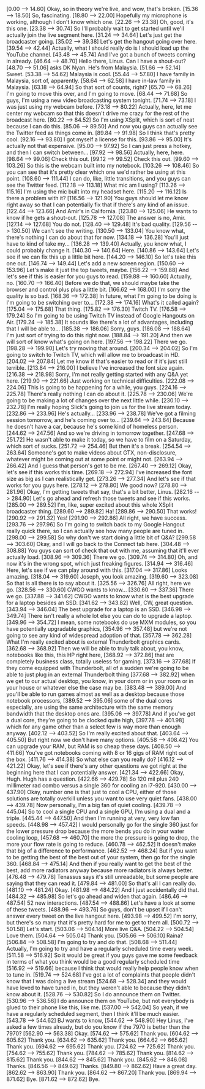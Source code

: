 [0.00 --> 14.60]  Okay, so in theory we're live, and wow, that's broken.
[15.36 --> 18.50]  So, fascinating.
[18.80 --> 22.00]  Hopefully my microphone is working, although I don't know which one.
[22.26 --> 23.38]  Oh, good, it's this one.
[23.38 --> 30.74]  So I'll probably wait to get started until we'll actually join the live segment here.
[31.24 --> 34.64]  Let's just get the broadcaster going.
[35.02 --> 39.38]  Let's get the hangout going over here.
[39.54 --> 42.44]  Actually, what I should really do is I should load up the YouTube channel.
[43.48 --> 45.74]  And I've got a bunch of tweets coming in already.
[46.64 --> 48.70]  Hello there, Linus. Can I have a shout-out?
[48.70 --> 51.06]  asks DK Nyan. He's from Malaysia.
[51.66 --> 52.14]  Sweet.
[53.38 --> 54.62]  Malaysia is cool.
[55.44 --> 57.80]  I have family in Malaysia, sort of, apparently.
[58.64 --> 62.58]  I have in-law family in Malaysia.
[63.18 --> 64.94]  So that sort of counts, right?
[65.70 --> 68.26]  I'm going to move this over, and I'm going to move.
[68.44 --> 71.68]  So guys, I'm using a new video broadcasting system tonight.
[71.74 --> 73.18]  I was just using my webcam before.
[73.18 --> 80.22]  Actually, here, let me center my webcam so that this doesn't drive me crazy for the rest of the broadcast here.
[80.22 --> 84.52]  So I'm using XSplit, which is sort of neat because I can do this.
[85.06 --> 89.50]  And now you guys can actually see the Twitter feed as things come in.
[89.84 --> 91.98]  So I think that's pretty cool.
[92.16 --> 93.80]  I got myself a license for this.
[93.86 --> 95.00]  It's actually not that expensive.
[95.00 --> 97.92]  So I can just press a hotkey, and then I can switch between...
[97.92 --> 98.56]  Actually, here, here.
[98.64 --> 99.06]  Check this out.
[99.12 --> 99.52]  Check this out.
[99.60 --> 103.26]  So this is the webcam built into my notebook.
[103.26 --> 108.46]  So you can see that it's pretty clear which one we'd rather be using at this point.
[108.60 --> 111.44]  I can do, like, little transitions, and you guys can see the Twitter feed.
[112.18 --> 113.18]  What mic am I using?
[113.26 --> 115.16]  I'm using the mic built into my headset here.
[115.20 --> 116.12]  Is there a problem with it?
[116.56 --> 121.90]  You guys should let me know right away so that I can potentially fix that if there's any kind of an issue.
[122.44 --> 123.66]  And Amir's in California.
[123.80 --> 125.06]  He wants to know if he gets a shout-out.
[125.78 --> 127.08]  The answer is no, Amir.
[127.14 --> 127.68]  You do not.
[128.40 --> 129.48]  It's bad quality.
[129.56 --> 130.50]  We can't see the writing.
[130.50 --> 133.04]  You know what, there's nothing I can do about that for now.
[134.18 --> 136.28]  You'll just have to kind of take my...
[136.28 --> 139.40]  Actually, you know what, I could probably change it.
[140.30 --> 140.64]  Here.
[140.86 --> 143.64]  Let's see if we can fix this up a little bit here.
[144.20 --> 146.10]  So let's take this one out.
[146.74 --> 149.44]  Let's add a new screen region.
[150.60 --> 153.96]  Let's make it just the top tweets, maybe.
[156.22 --> 159.88]  And let's see if this is easier for you guys to read.
[159.88 --> 160.60]  Actually, no.
[160.70 --> 166.40]  Before we do that, we should maybe take the browser and control plus plus a little bit.
[166.62 --> 168.00]  I'm sorry the quality is so bad.
[168.36 --> 172.38]  In future, what I'm going to be doing is I'm going to be switching over to...
[172.38 --> 174.16]  What's it called again?
[175.04 --> 175.68]  That thing.
[175.82 --> 176.30]  Twitch TV.
[176.58 --> 179.24]  So I'm going to be using Twitch TV instead of Google Hangouts on Air.
[179.24 --> 185.38]  It sounds like there's a lot of advantages, including that I will be able to...
[185.38 --> 186.06]  Sorry, guys.
[186.08 --> 188.64]  I'm just sort of trying to do this right now.
[188.84 --> 191.20]  And then we will sort of know what's going on here.
[197.56 --> 198.22]  There we go.
[198.28 --> 199.90]  Let's try moving that around.
[200.34 --> 204.02]  So I'm going to switch to Twitch TV, which will allow me to broadcast in HD.
[204.02 --> 207.84]  Let me know if that's easier to read or if it's just still terrible.
[213.84 --> 216.00]  I believe I've increased the font size again.
[216.38 --> 218.98]  Sorry, I'm not really getting started with any Q&A yet here.
[219.90 --> 221.66]  Just working on technical difficulties.
[222.08 --> 224.06]  This is going to be happening for a while, you guys.
[224.16 --> 225.78]  There's really nothing I can do about it.
[225.78 --> 230.06]  We're going to be making a lot of changes over the next little while.
[230.10 --> 232.78]  I'm really hoping Slick's going to join us for the live stream today.
[232.86 --> 233.96]  He's actually...
[233.96 --> 238.78]  We've got a filming session tomorrow, and he's coming over to...
[239.64 --> 243.64]  Because he doesn't have a car, because he's some kind of homeless person.
[244.62 --> 247.56]  And so we're driving in tomorrow together.
[247.68 --> 251.72]  He wasn't able to make it today, so we have to film on a Saturday, which sort of sucks.
[251.72 --> 254.46]  But then it's a break.
[254.54 --> 263.64]  Someone's got to make videos about GTX, non-disclosure, whatever might be coming out at some point or might not.
[263.94 --> 266.42]  And I guess that person's got to be me.
[267.40 --> 269.12]  Okay, let's see if this works this time.
[269.18 --> 272.94]  I've increased the font size as big as I can realistically get.
[273.26 --> 277.34]  And let's see if that works for you guys here.
[278.12 --> 278.80]  We good now?
[278.80 --> 281.96]  Okay, I'm getting tweets that say, that's a bit better, Linus.
[282.16 --> 284.90]  Let's go ahead and refresh those tweets and see if this works.
[285.00 --> 289.52]  I'm, like, super excited about this whole XSplit broadcaster thing.
[289.60 --> 289.82]  Ha!
[289.86 --> 290.50]  That works!
[290.92 --> 291.32]  Yes!
[291.90 --> 292.86]  All right, we have success.
[293.76 --> 297.96]  So I'm going to switch back to my Google Hangout really quick there, so I can actually see how many people are tuned in.
[298.00 --> 299.58]  So why don't we start doing a little bit of Q&A?
[299.58 --> 303.60]  Okay, and I will go back to the Connect tab here.
[304.48 --> 308.88]  You guys can sort of check that out with me, assuming that it'll ever actually load.
[308.96 --> 309.36]  There we go.
[309.74 --> 314.80]  Oh, and now it's in the wrong spot, which just freaking figures.
[314.94 --> 316.46]  Here, let's see if we can play around with this.
[317.04 --> 317.86]  Looks amazing.
[318.04 --> 319.60]  Joseph, you look amazing.
[319.60 --> 323.08]  So that is all there is to say about it.
[325.56 --> 326.76]  All right, here we go.
[328.56 --> 330.60]  CWGO wants to know...
[330.60 --> 337.36]  There we go.
[337.88 --> 341.62]  CWGO wants to know what is the best upgrade for a laptop besides an SSD.
[341.62 --> 343.82]  Well, CW, great question.
[343.94 --> 346.04]  The best upgrade for a laptop is an SSD.
[346.98 --> 349.74]  There isn't really a whole lot else you can do to upgrade a laptop.
[349.96 --> 354.72]  I mean, some notebooks do use MXM modules, so you have potentially upgradable graphics,
[354.96 --> 357.48]  but we're not going to see any kind of widespread adoption of that.
[357.78 --> 362.28]  What I'm really excited about is external Thunderbolt graphics cards.
[362.68 --> 368.92]  Then we will be able to truly talk about, you know, notebooks like this, this HP right here,
[368.92 --> 372.86]  that are completely business class, totally useless for gaming.
[373.16 --> 377.68]  If they come equipped with Thunderbolt, all of a sudden we're going to be able to just plug in an external Thunderbolt thing
[377.68 --> 382.92]  when we get to our actual desktop, you know, in your dorm or in your room or in your house or whatever else the case may be.
[383.48 --> 389.00]  And you'll be able to run games almost as well as a desktop because those notebook processors,
[389.52 --> 395.06]  some of the dual cores especially, are using the same architecture with the same memory bandwidth that the desktop ones are.
[395.06 --> 397.78]  And if you've got a dual core, they're going to be clocked quite high,
[397.78 --> 401.98]  which for any game other than a select few is way more than enough anyway.
[402.12 --> 403.52]  So I'm really excited about that.
[403.64 --> 405.50]  But right now we don't have many options.
[405.58 --> 408.42]  You can upgrade your RAM, but RAM is so cheap these days.
[408.50 --> 411.66]  You've got notebooks coming with 8 or 16 gigs of RAM right out of the box.
[411.76 --> 414.38]  So what else can you really do?
[416.12 --> 421.22]  Okay, let's see if there's any other questions we got right at the beginning here that I can potentially answer.
[421.34 --> 422.66]  Okay, Hugh. Hugh has a question.
[422.66 --> 429.78]  So 120 mil plus 240 millimeter rad combo versus a single 360 for cooling an i7-920.
[430.00 --> 437.90]  Okay, number one is that just to cool a CPU, either of those solutions are totally overkill unless you want to use very quiet fans.
[438.00 --> 439.78]  Now personally, I'm a big fan of quiet cooling.
[439.78 --> 445.04]  So to cool a single CPU and a single GPU, I'm using a dual and a triple.
[445.44 --> 447.50]  And then I'm running at very, very low fan speeds.
[448.98 --> 457.42]  I would personally go for the single 360 just for the lower pressure drop because the more bends you do in your water cooling loop,
[457.68 --> 460.70]  the more the pressure is going to drop, the more your flow rate is going to reduce.
[460.78 --> 462.52]  It doesn't make that big of a difference to performance.
[462.52 --> 468.24]  But if you want to be getting the best of the best out of your system, then go for the single 360.
[468.84 --> 475.14]  And then if you really want to get the best of the best, add more radiators anyway because more radiators is always better.
[476.48 --> 479.78]  Tenassus says it's still unreadable, but some people are saying that they can read it.
[479.84 --> 481.00]  So that's all I can really do.
[481.10 --> 481.24]  Okay.
[481.98 --> 484.22]  And I just accidentally did that.
[484.32 --> 485.98]  So let's go ahead and widen that again.
[486.46 --> 487.54]  52 new interactions.
[487.54 --> 488.86]  Let's have a look at some of these tweets.
[488.96 --> 493.76]  So guys, don't be upset if I can't answer every tweet on the live hangout here.
[493.98 --> 499.52]  I'm sorry, but there's so many that it's pretty hard for me to get to them all.
[500.72 --> 501.58]  Let's start.
[503.06 --> 504.14]  More live Q&A.
[504.22 --> 504.54]  Love them.
[504.64 --> 505.04]  Thank you.
[505.66 --> 506.10]  Raina?
[506.84 --> 508.58]  I'm going to try and do that.
[508.68 --> 511.44]  Actually, I'm going to try and have a regularly scheduled time every week.
[511.58 --> 516.92]  So it would be great if you guys gave me some feedback in terms of what you think would be a good regularly scheduled time
[516.92 --> 519.66]  because I think that would really help people know when to tune in.
[519.74 --> 524.68]  I've got a lot of complaints that people didn't know that I was doing a live stream
[524.68 --> 528.34]  and they would have loved to have tuned in, but they weren't able to because they didn't know about it.
[528.76 --> 530.82]  So I do announce them on Twitter.
[530.96 --> 536.56]  I do announce them on YouTube, but not everybody is glued to their phone like this, like me.
[537.00 --> 542.04]  So yeah, if we have a regularly scheduled segment, then I think it'll be much easier.
[543.78 --> 544.62]  BJ wants to know,
[544.62 --> 548.90]  Hey Linus, I've asked a few times already, but do you know if the 7970 is better than the 7970?
[562.90 --> 563.38]  Okay.
[574.62 --> 575.62]  Thank you.
[604.62 --> 605.62]  Thank you.
[634.62 --> 635.62]  Thank you.
[664.62 --> 665.62]  Thank you.
[694.62 --> 695.62]  Thank you.
[724.62 --> 725.62]  Thank you.
[754.62 --> 755.62]  Thank you.
[784.62 --> 785.62]  Thank you.
[814.62 --> 815.62]  Thank you.
[844.62 --> 845.62]  Thank you.
[845.62 --> 846.08]  Thanks.
[846.56 --> 849.62]  Thanks.
[849.80 --> 862.62]  Have a great day.
[862.62 --> 863.90]  Thank you.
[864.62 --> 867.20]  Thank you.
[869.94 --> 871.62]  Bye.
[871.62 --> 872.62]  Bye.
